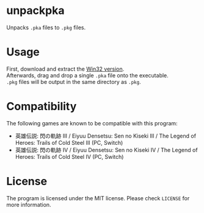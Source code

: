 # unpackpka

Unpacks `.pka` files to `.pkg` files.

# Usage

First, download and extract the [Win32 version](https://github.com/uyjulian/unpackpka/releases/download/latest/unpackpka-win32.zip).  
Afterwards, drag and drop a single `.pka` file onto the executable.  
`.pkg` files will be output in the same directory as `.pkg`.  

# Compatibility

The following games are known to be compatible with this program:  
* 英雄伝説: 閃の軌跡 III / Eiyuu Densetsu: Sen no Kiseki III / The Legend of Heroes: Trails of Cold Steel III (PC, Switch)
* 英雄伝説: 閃の軌跡 IV / Eiyuu Densetsu: Sen no Kiseki IV / The Legend of Heroes: Trails of Cold Steel IV (PC, Switch)

# License

The program is licensed under the MIT license. Please check `LICENSE` for more information.
